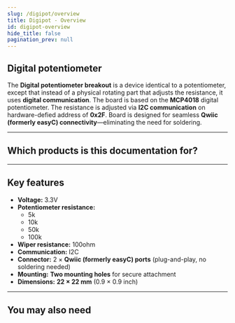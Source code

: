 ```yaml
---
slug: /digipot/overview
title: Digipot - Overview
id: digipot-overview
hide_title: false
pagination_prev: null
---
```


## Digital potentiometer

The **Digital potentiometer breakout** is a device identical to a potentiometer, except that instead of a physical rotating part that adjusts the resistance, it uses **digital communication**. The board is based on the **MCP4018** digital potentiometer. The resistance is adjusted via **I2C communication** on hardware-defied address of **0x2F**. Board is designed for seamless **Qwiic (formerly easyC) connectivity**—eliminating the need for soldering.

<CenteredImage src="/img/digipot/333090.jpg" alt="Digital potentiometer" caption="Digital potentiometer" />

---

## Which products is this documentation for?

<QuickLink 
  title="Digipot 5k MCP4018 breakout" 
  description="333090"
  url="https://soldered.com/product/digipot-5k-mcp4018-breakout/"
  image="/img/digipot/333090.jpg" 
/>

<QuickLink 
  title="Digipot 10k MCP4018 breakout" 
  description="333091"
  url="https://soldered.com/product/digipot-10k-mcp4018-breakout/"
  image="/img/digipot/333090.jpg" 
/>

<QuickLink 
  title="Digipot 50k MCP4018 breakout" 
  description="333092"
  url="https://soldered.com/product/digipot-50k-mcp4018-breakout/"
  image="/img/digipot/333090.jpg" 
/>

<QuickLink 
  title="Digipot 100k MCP4018 breakout" 
  description="333093"
  url="https://soldered.com/product/digipot-100k-mcp4018-breakout/"
  image="/img/digipot/333090.jpg" 
/>

---

## Key features

- **Voltage:** 3.3V
- **Potentiometer resistance:**
    - 5k
    - 10k
    - 50k
    - 100k
- **Wiper resistance:** 100ohm
- **Communication:** I2C 
- **Connector:** 2 × **Qwiic (formerly easyC) ports** (plug-and-play, no soldering needed)  
- **Mounting:** **Two mounting holes** for secure attachment  
- **Dimensions:** **22 × 22 mm** (0.9 × 0.9 inch)  

---

## You may also need

<QuickLink 
  title="Qwiic cable" 
  description="Qwiic (formerly easyC) compatible cables with connectors on both ends, available in various lengths."
  url="https://soldered.com/product/easyc-cable/"
  image="/img/333311.webp" 
/>  